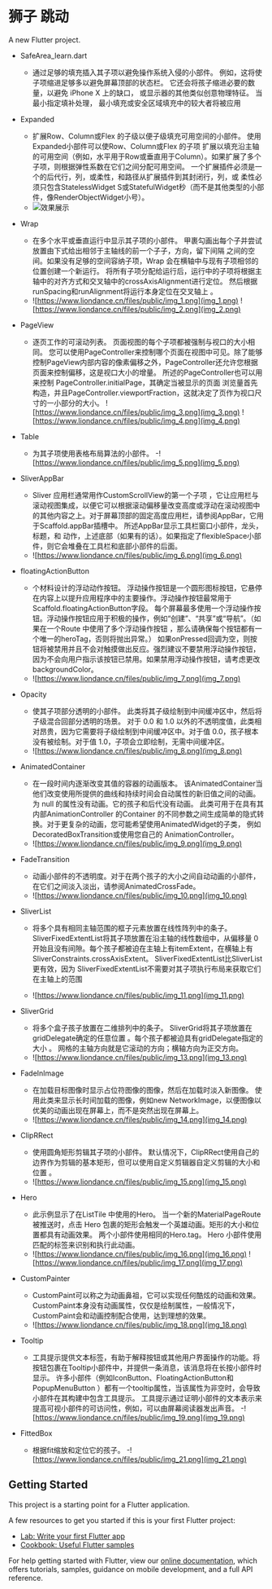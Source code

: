# 狮子 跳动

A new Flutter project.
- SafeArea_learn.dart
    - 通过足够的填充插入其子项以避免操作系统入侵的小部件。 
      例如，这将使子项缩进足够多以避免屏幕顶部的状态栏。
      它还会将孩子缩进必要的数量，以避免 iPhone X 上的缺口，
      或显示器的其他类似创意物理特征。 当最小指定填补处理，
      最小填充或安全区域填充中的较大者将被应用
- Expanded
    - 扩展Row、Column或Flex 的子级以便子级填充可用空间的小部件。
      使用Expanded小部件可以使Row、Column或Flex 的子项 扩展以填充沿主轴的可用空间（例如，水平用于Row或垂直用于Column）。如果扩展了多个子项，则根据弹性系数在它们之间分配可用空间。
      一个扩展插件必须是一个的后代行，列，或柔性，和路径从扩展插件到其封闭行，列，或 柔性必须只包含StatelessWidget S或StatefulWidget秒（而不是其他类型的小部件，像RenderObjectWidget小号）。
    - ![效果展示](https://www.liondance.cn/files/public/img.png "效果展示")
- Wrap
    - 在多个水平或垂直运行中显示其子项的小部件。
      甲裹勾画出每个子并尝试放置由下式给出相邻于主轴线的前一个子子，方向，留下间隔 之间的空间。如果没有足够的空间容纳子项，Wrap 会在横轴中与现有子项相邻的位置创建一个新运行。
      将所有子项分配给运行后，运行中的子项将根据主轴中的对齐方式和交叉轴中的crossAxisAlignment进行定位。
      然后根据runSpacing和runAlignment将运行本身定位在交叉轴上 。
    - ![https://www.liondance.cn/files/public/img_1.png](img_1.png) ![https://www.liondance.cn/files/public/img_2.png](img_2.png)  
- PageView
    - 逐页工作的可滚动列表。
      页面视图的每个子项都被强制与视口的大小相同。
      您可以使用PageController来控制哪个页面在视图中可见。除了能够控制PageView内部内容的像素偏移之外，PageController还允许您根据页面来控制偏移，这是视口大小的增量。
      所述的PageController也可以用来控制 PageController.initialPage，其确定当被显示的页面 浏览量首先构造，并且PageController.viewportFraction，这就决定了页作为视口尺寸的一小部分的大小。
      ![https://www.liondance.cn/files/public/img_3.png](img_3.png) ![https://www.liondance.cn/files/public/img_4.png](img_4.png)
- Table
    - 为其子项使用表格布局算法的小部件。
    -![https://www.liondance.cn/files/public/img_5.png](img_5.png)
      
-  SliverAppBar
    - Sliver 应用栏通常用作CustomScrollView的第一个子项 ，它让应用栏与滚动视图集成，以便它可以根据滚动偏移量改变高度或浮动在滚动视图中的其他内容之上。对于屏幕顶部的固定高度应用栏，请参阅AppBar，它用于Scaffold.appBar插槽中。 所述AppBar显示工具栏窗口小部件，龙头，标题，和 动作，上述底部（如果有的话）。如果指定了flexibleSpace小部件，则它会堆叠在工具栏和底部小部件的后面。
    - ![https://www.liondance.cn/files/public/img_6.png](img_6.png)

- floatingActionButton
    - 个材料设计的浮动动作按钮。
      浮动操作按钮是一个圆形图标按钮，它悬停在内容上以提升应用程序中的主要操作。浮动操作按钮最常用于Scaffold.floatingActionButton字段。
      每个屏幕最多使用一个浮动操作按钮。浮动操作按钮应用于积极的操作，例如“创建”、“共享”或“导航”。（如果在一个Route 中使用了多个浮动操作按钮 ，那么请确保每个按钮都有一个唯一的heroTag，否则将抛出异常。）
      如果onPressed回调为空，则按钮将被禁用并且不会对触摸做出反应。强烈建议不要禁用浮动操作按钮，因为不会向用户指示该按钮已禁用。如果禁用浮动操作按钮，请考虑更改backgroundColor。
    - ![https://www.liondance.cn/files/public/img_7.png](img_7.png)  
- Opacity
    - 使其子项部分透明的小部件。
      此类将其子级绘制到中间缓冲区中，然后将子级混合回部分透明的场景。
      对于 0.0 和 1.0 以外的不透明度值，此类相对昂贵，因为它需要将子级绘制到中间缓冲区中。对于值 0.0，孩子根本没有被绘制。对于值 1.0，子项会立即绘制，无需中间缓冲区。
    -   ![https://www.liondance.cn/files/public/img_8.png](img_8.png)
- AnimatedContainer
    - 在一段时间内逐渐改变其值的容器的动画版本。 该AnimatedContainer当他们改变使用所提供的曲线和持续时间会自动属性的新旧值之间的动画。为 null 的属性没有动画。它的孩子和后代没有动画。 此类可用于在具有其内部AnimationController 的Container 的不同参数之间生成简单的隐式转换。对于更复杂的动画，您可能希望使用AnimatedWidget的子类， 例如DecoratedBoxTransition或使用您自己的 AnimationController。
    - ![https://www.liondance.cn/files/public/img_9.png](img_9.png)
- FadeTransition
    - 动画小部件的不透明度。对于在两个孩子的大小之间自动动画的小部件，在它们之间淡入淡出，请参阅AnimatedCrossFade。
    - ![https://www.liondance.cn/files/public/img_10.png](img_10.png)
    

- SliverList
    - 将多个具有相同主轴范围的框子元素放置在线性阵列中的条子。
  SliverFixedExtentList将其子项放置在沿主轴的线性数组中，从偏移量 0 开始且没有间隙。每个孩子都被迫在主轴上有itemExtent，在横轴上有 SliverConstraints.crossAxisExtent。
  SliverFixedExtentList比SliverList更有效，因为 SliverFixedExtentList不需要对其子项执行布局来获取它们在主轴上的范围
      
    - ![https://www.liondance.cn/files/public/img_11.png](img_11.png)
- SliverGrid
    - 将多个盒子孩子放置在二维排列中的条子。
      SliverGrid将其子项放置在gridDelegate确定的任意位置 。每个孩子都被迫具有gridDelegate指定的大小 。
      网格的主轴方向就是它滚动的方向；横轴方向为正交方向。
    - ![https://www.liondance.cn/files/public/img_13.png](img_13.png)
-  FadeInImage
    -   在加载目标图像时显示占位符图像的图像，然后在加载时淡入新图像。 使用此类来显示长时间加载的图像，例如new NetworkImage，以便图像以优美的动画出现在屏幕上，而不是突然出现在屏幕上。
    - ![https://www.liondance.cn/files/public/img_14.png](img_14.png)
-  ClipRRect
    - 使用圆角矩形剪辑其子项的小部件。 默认情况下，ClipRRect使用自己的边界作为剪辑的基本矩形，但可以使用自定义剪辑器自定义剪辑的大小和位置 。
    - ![https://www.liondance.cn/files/public/img_15.png](img_15.png)
- Hero
    - 此示例显示了在ListTile 中使用的Hero。 当一个新的MaterialPageRoute被推送时，点击 Hero 包裹的矩形会触发一个英雄动画。矩形的大小和位置都具有动画效果。 两个小部件使用相同的Hero.tag。 Hero 小部件使用匹配的标签来识别和执行此动画。
    - ![https://www.liondance.cn/files/public/img_16.png](img_16.png) ![https://www.liondance.cn/files/public/img_17.png](img_17.png)
- CustomPainter
    - CustomPaint可以称之为动画鼻祖，它可以实现任何酷炫的动画和效果。CustomPaint本身没有动画属性，仅仅是绘制属性，一般情况下，CustomPaint会和动画控制配合使用，达到理想的效果。
    - ![https://www.liondance.cn/files/public/img_18.png](img_18.png)
    
- Tooltip
    - 工具提示提供文本标签，有助于解释按钮或其他用户界面操作的功能。将按钮包裹在Tooltip小部件中，并提供一条消息，该消息将在长按小部件时显示。
      许多小部件（例如IconButton、FloatingActionButton和 PopupMenuButton ）都有一个tooltip属性，当该属性为非空时，会导致小部件在其构建中包含工具提示。
      工具提示通过证明小部件的文本表示来提高可视小部件的可访问性，例如，可以由屏幕阅读器发出声音。
    -![https://www.liondance.cn/files/public/img_19.png](img_19.png)
      
- FittedBox
    - 根据fit缩放和定位它的孩子。
    -![https://www.liondance.cn/files/public/img_21.png](img_21.png)



## Getting Started

This project is a starting point for a Flutter application.

A few resources to get you started if this is your first Flutter project:

- [Lab: Write your first Flutter app](https://flutter.dev/docs/get-started/codelab)
- [Cookbook: Useful Flutter samples](https://flutter.dev/docs/cookbook)

For help getting started with Flutter, view our
[online documentation](https://flutter.dev/docs), which offers tutorials,
samples, guidance on mobile development, and a full API reference.
